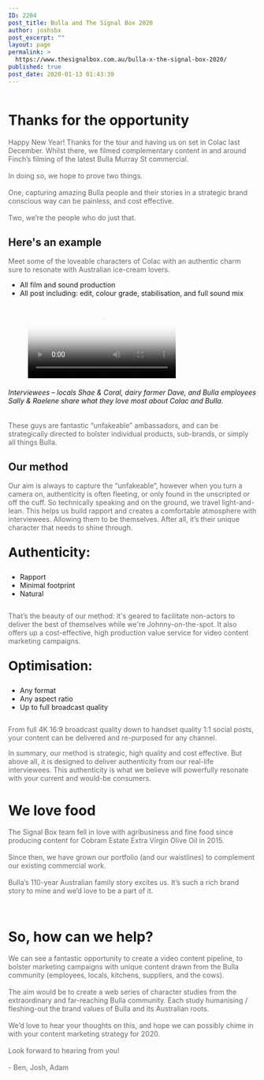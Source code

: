 ```yaml
---
ID: 2204
post_title: Bulla and The Signal Box 2020
author: joshsbx
post_excerpt: ""
layout: page
permalink: >
  https://www.thesignalbox.com.au/bulla-x-the-signal-box-2020/
published: true
post_date: 2020-01-13 01:43:39
---
```

<!-- wp:image {"id":1976,"align":"center","className":"logo"} -->
<div class="wp-block-image logo"><figure class="aligncenter"><img src="https://www.thesignalbox.com.au/wp-content/uploads/2019/10/SBX_Yellow_1901_300-250x249.png" alt="" class="wp-image-1976"/></figure></div>
<!-- /wp:image -->

<!-- wp:columns -->
<div class="wp-block-columns has-2-columns"><!-- wp:column -->
<div class="wp-block-column"><!-- wp:paragraph -->
<p></p>
<!-- /wp:paragraph --></div>
<!-- /wp:column -->

<!-- wp:column -->
<div class="wp-block-column"></div>
<!-- /wp:column --></div>
<!-- /wp:columns -->

<!-- wp:heading {"level":1} -->
<h1><strong>Thanks&nbsp;for&nbsp;the</strong> <strong>opportunity</strong></h1>
<!-- /wp:heading -->

<!-- wp:paragraph {"customTextColor":"#666767","className":"gray-text-block"} -->
<p style="color:#666767" class="has-text-color gray-text-block">Happy New Year! Thanks for the tour and having us on set in Colac last December. Whilst there, we filmed complementary content in and around Finch’s filming of the latest Bulla Murray St commercial.<br><br>In doing so, we hope to prove two things.<br><br>One, capturing amazing Bulla people and their stories in a strategic brand conscious way can be painless, and cost effective.<br><br>Two, we’re the people who do just that.<br></p>
<!-- /wp:paragraph -->

<!-- wp:columns {"className":"one-two-blocks"} -->
<div class="wp-block-columns has-2-columns one-two-blocks"><!-- wp:column {"className":"remove-mobile"} -->
<div class="wp-block-column remove-mobile"><!-- wp:paragraph {"className":"remove-mobile"} -->
<p class="remove-mobile"></p>
<!-- /wp:paragraph --></div>
<!-- /wp:column -->

<!-- wp:column -->
<div class="wp-block-column"><!-- wp:heading -->
<h2><strong>Here's&nbsp;an&nbsp;example</strong></h2>
<!-- /wp:heading -->

<!-- wp:paragraph {"customTextColor":"#666767","className":"gray-text-block"} -->
<p style="color:#666767" class="has-text-color gray-text-block">Meet some of the loveable characters of Colac with an authentic charm sure to resonate with Australian ice-cream lovers.</p>
<!-- /wp:paragraph --></div>
<!-- /wp:column --></div>
<!-- /wp:columns -->

<!-- wp:columns {"className":"one-two-blocks"} -->
<div class="wp-block-columns has-2-columns one-two-blocks"><!-- wp:column -->
<div class="wp-block-column"><!-- wp:block {"ref":1303} /-->

<!-- wp:list {"className":"no_bullet"} -->
<ul class="no_bullet"><li class="leaf">All film and sound production</li><li class="leaf"> All post including: edit, colour grade, stabilisation, and full sound mix</li></ul>
<!-- /wp:list --></div>
<!-- /wp:column -->

<!-- wp:column -->
<div class="wp-block-column"><!-- wp:video {"id":2324,"align":"center"} -->
<figure class="wp-block-video aligncenter"><video controls poster="https://www.thesignalbox.com.au/wp-content/uploads/2020/01/Bulla-BTS-Edit-Thumbnail.jpg" src="https://www.thesignalbox.com.au/wp-content/uploads/2020/01/BULLA_V2.3.mp4"></video></figure>
<!-- /wp:video -->

<!-- wp:heading {"level":6} -->
<h6>Interviewees – locals Shae &amp; Coral, dairy farmer Dave, and Bulla employees Sally &amp; Raelene share what they love most about Colac and Bulla.</h6>
<!-- /wp:heading -->

<!-- wp:paragraph {"customTextColor":"#666767","className":"gray-text-block"} -->
<p style="color:#666767" class="has-text-color gray-text-block">These guys are fantastic “unfakeable” ambassadors, and can be strategically directed to bolster individual products, sub-brands, or simply all things Bulla.<br></p>
<!-- /wp:paragraph --></div>
<!-- /wp:column --></div>
<!-- /wp:columns -->

<!-- wp:columns {"className":"one-two-blocks"} -->
<div class="wp-block-columns has-2-columns one-two-blocks"><!-- wp:column {"className":"remove-mobile"} -->
<div class="wp-block-column remove-mobile"><!-- wp:paragraph {"className":"remove-mobile"} -->
<p class="remove-mobile"></p>
<!-- /wp:paragraph --></div>
<!-- /wp:column -->

<!-- wp:column -->
<div class="wp-block-column"><!-- wp:heading -->
<h2><strong>Our method</strong></h2>
<!-- /wp:heading -->

<!-- wp:paragraph {"customTextColor":"#666767","className":"gray-text-block"} -->
<p style="color:#666767" class="has-text-color gray-text-block">Our aim is always to capture the “unfakeable”, however when you turn a camera on, authenticity is often fleeting, or only found in the unscripted or off the cuff. So technically speaking and on the ground, we travel light-and-lean. This helps us build rapport and creates a comfortable atmosphere with interviewees. Allowing them to be themselves. After all, it’s their unique character that needs to shine through.</p>
<!-- /wp:paragraph --></div>
<!-- /wp:column --></div>
<!-- /wp:columns -->

<!-- wp:columns {"className":"one-two-blocks"} -->
<div class="wp-block-columns has-2-columns one-two-blocks"><!-- wp:column -->
<div class="wp-block-column"><!-- wp:paragraph {"customFontSize":26,"className":"has-text-color has-medium-font-size has-luminous-vivid-amber-color revealOnScroll"} -->
<p style="font-size:26px" class="has-text-color has-medium-font-size has-luminous-vivid-amber-color revealOnScroll"><strong>Authenticity:</strong></p>
<!-- /wp:paragraph -->

<!-- wp:list {"className":"no_bullet"} -->
<ul class="no_bullet"><li>Rapport</li><li>Minimal footprint</li><li>Natural</li></ul>
<!-- /wp:list --></div>
<!-- /wp:column -->

<!-- wp:column -->
<div class="wp-block-column"><!-- wp:columns {"className":"remove-mobile"} -->
<div class="wp-block-columns has-2-columns remove-mobile"><!-- wp:column -->
<div class="wp-block-column"><!-- wp:image {"id":2589,"className":"help"} -->
<figure class="wp-block-image help"><img src="https://www.thesignalbox.com.au/wp-content/uploads/2020/01/sbx_ratioTemplate_V2_Mask-250x191.png" alt="" class="wp-image-2589"/></figure>
<!-- /wp:image --></div>
<!-- /wp:column -->

<!-- wp:column -->
<div class="wp-block-column"><!-- wp:paragraph {"className":"remove-mobile"} -->
<p class="remove-mobile"></p>
<!-- /wp:paragraph --></div>
<!-- /wp:column --></div>
<!-- /wp:columns -->

<!-- wp:paragraph {"customTextColor":"#666767","className":"gray-text-block"} -->
<p style="color:#666767" class="has-text-color gray-text-block">That’s the beauty of our method: it's geared to facilitate non-actors to deliver the best of themselves while we're Johnny-on-the-spot. It also offers up a cost-effective, high production value service for video content marketing campaigns.</p>
<!-- /wp:paragraph --></div>
<!-- /wp:column --></div>
<!-- /wp:columns -->

<!-- wp:columns {"className":"one-two-blocks"} -->
<div class="wp-block-columns has-2-columns one-two-blocks"><!-- wp:column -->
<div class="wp-block-column"><!-- wp:paragraph {"customFontSize":26,"className":"has-text-color has-medium-font-size has-luminous-vivid-amber-color revealOnScroll"} -->
<p style="font-size:26px" class="has-text-color has-medium-font-size has-luminous-vivid-amber-color revealOnScroll"><strong>Optimisation:</strong></p>
<!-- /wp:paragraph -->

<!-- wp:list {"className":"no_bullet"} -->
<ul class="no_bullet"><li class="leaf">Any format</li><li class="leaf">Any aspect ratio</li><li class="leaf">Up to full broadcast quality</li></ul>
<!-- /wp:list --></div>
<!-- /wp:column -->

<!-- wp:column -->
<div class="wp-block-column"><!-- wp:image {"id":2591,"className":"remove-mobile"} -->
<figure class="wp-block-image remove-mobile"><img src="https://www.thesignalbox.com.au/wp-content/uploads/2020/01/sbx_ratioTemplate_V2-700x196.png" alt="" class="wp-image-2591"/></figure>
<!-- /wp:image -->

<!-- wp:paragraph {"customTextColor":"#666767","className":"gray-text-block"} -->
<p style="color:#666767" class="has-text-color gray-text-block">From full 4K 16:9 broadcast quality down to handset quality 1:1 social posts, your content can be delivered and re-purposed for any channel.<br></p>
<!-- /wp:paragraph --></div>
<!-- /wp:column --></div>
<!-- /wp:columns -->

<!-- wp:paragraph {"customTextColor":"#666767","className":"gray-text-block"} -->
<p style="color:#666767" class="has-text-color gray-text-block">In summary, our method is strategic, high quality and cost effective. But above all, it is designed to deliver authenticity from our real-life interviewees. This authenticity is what we believe will powerfully resonate with your current and would-be consumers.</p>
<!-- /wp:paragraph -->

<!-- wp:columns {"className":"remove-mobile"} -->
<div class="wp-block-columns has-2-columns remove-mobile"><!-- wp:column -->
<div class="wp-block-column"><!-- wp:paragraph -->
<p></p>
<!-- /wp:paragraph --></div>
<!-- /wp:column -->

<!-- wp:column -->
<div class="wp-block-column"></div>
<!-- /wp:column --></div>
<!-- /wp:columns -->

<!-- wp:columns -->
<div class="wp-block-columns has-2-columns"><!-- wp:column -->
<div class="wp-block-column"><!-- wp:paragraph -->
<p></p>
<!-- /wp:paragraph --></div>
<!-- /wp:column -->

<!-- wp:column -->
<div class="wp-block-column"></div>
<!-- /wp:column --></div>
<!-- /wp:columns -->

<!-- wp:heading {"level":1} -->
<h1><strong>We love&nbsp;food</strong></h1>
<!-- /wp:heading -->

<!-- wp:paragraph {"customTextColor":"#666767","className":"gray-text-block"} -->
<p style="color:#666767" class="has-text-color gray-text-block">The Signal Box team fell in love with agribusiness and fine food since producing content for Cobram Estate Extra Virgin Olive Oil in 2015.<br><br>Since then, we have grown our portfolio (and our waistlines) to complement our existing commercial work.<br><br>Bulla’s 110-year Australian family story excites us. It’s such a rich brand story to mine and we’d love to be a part of it.</p>
<!-- /wp:paragraph -->

<!-- wp:columns {"className":"remove-mobile"} -->
<div class="wp-block-columns has-2-columns remove-mobile"><!-- wp:column -->
<div class="wp-block-column"><!-- wp:image {"id":2569,"align":"center","className":"remove-mobile"} -->
<div class="wp-block-image remove-mobile"><figure class="aligncenter"><img src="https://www.thesignalbox.com.au/wp-content/uploads/2020/01/Bulla-Logo-Array_V5_01.png" alt="" class="wp-image-2569"/></figure></div>
<!-- /wp:image --></div>
<!-- /wp:column -->

<!-- wp:column -->
<div class="wp-block-column"><!-- wp:image {"id":2570,"align":"center"} -->
<div class="wp-block-image"><figure class="aligncenter"><img src="https://www.thesignalbox.com.au/wp-content/uploads/2020/01/Bulla-Logo-Array_V5_02-700x374.png" alt="" class="wp-image-2570"/></figure></div>
<!-- /wp:image --></div>
<!-- /wp:column --></div>
<!-- /wp:columns -->

<!-- wp:columns {"className":"remove-desktop"} -->
<div class="wp-block-columns has-2-columns remove-desktop"><!-- wp:column -->
<div class="wp-block-column"><!-- wp:paragraph -->
<p></p>
<!-- /wp:paragraph --></div>
<!-- /wp:column -->

<!-- wp:column -->
<div class="wp-block-column"></div>
<!-- /wp:column --></div>
<!-- /wp:columns -->

<!-- wp:heading {"level":1} -->
<h1><strong>So, how can we help?</strong></h1>
<!-- /wp:heading -->

<!-- wp:paragraph {"customTextColor":"#666767","className":"gray-text-block"} -->
<p style="color:#666767" class="has-text-color gray-text-block">We can see a fantastic opportunity to create a video content pipeline, to bolster marketing campaigns with unique content drawn from the Bulla community (employees, locals, kitchens, suppliers, and the cows).<br><br>The aim would be to create a web&nbsp;series of character studies from the extraordinary and far-reaching Bulla community. Each study humanising / fleshing-out the brand values of Bulla and its Australian roots. <br><br>We’d love to hear your thoughts on this, and hope we can possibly chime in with your content marketing strategy for 2020.<br><br>Look forward to hearing from you!<br><br>- Ben, Josh, Adam</p>
<!-- /wp:paragraph -->

<!-- wp:columns -->
<div class="wp-block-columns has-2-columns"><!-- wp:column -->
<div class="wp-block-column"><!-- wp:paragraph -->
<p></p>
<!-- /wp:paragraph --></div>
<!-- /wp:column -->

<!-- wp:column -->
<div class="wp-block-column"></div>
<!-- /wp:column --></div>
<!-- /wp:columns -->

<!-- wp:image {"id":1976,"align":"center","className":"logo"} -->
<div class="wp-block-image logo"><figure class="aligncenter"><img src="https://www.thesignalbox.com.au/wp-content/uploads/2019/10/SBX_Yellow_1901_300-250x249.png" alt="" class="wp-image-1976"/></figure></div>
<!-- /wp:image -->